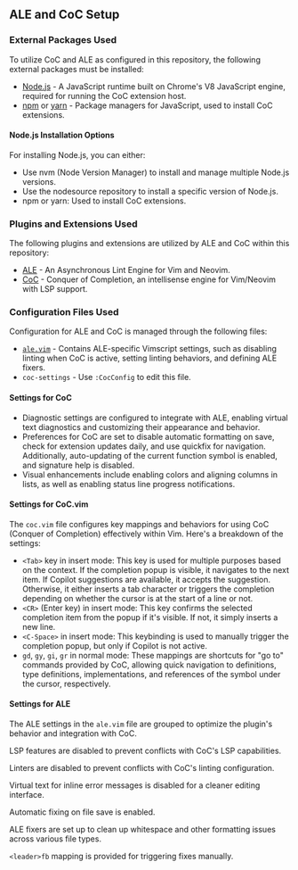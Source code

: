 ## ALE and CoC Setup

### External Packages Used

To utilize CoC and ALE as configured in this repository, the following
external packages must be installed:

* [Node.js](https://nodejs.org/) - A JavaScript runtime built on Chrome's V8
    JavaScript engine, required for running the CoC extension host.
* [npm](https://www.npmjs.com/) or [yarn](https://yarnpkg.com/) - Package
    managers for JavaScript, used to install CoC extensions.

#### Node.js Installation Options

For installing Node.js, you can either:

* Use nvm (Node Version Manager) to install and manage multiple Node.js versions.
* Use the nodesource repository to install a specific version of Node.js.
* npm or yarn: Used to install CoC extensions.

### Plugins and Extensions Used

The following plugins and extensions are utilized by ALE and CoC within this repository:

* [ALE](https://github.com/dense-analysis/ale) - An Asynchronous Lint Engine
    for Vim and Neovim.
* [CoC](https://github.com/neoclide/coc.nvim) - Conquer of Completion, an
    intellisense engine for Vim/Neovim with LSP support.

### Configuration Files Used

Configuration for ALE and CoC is managed through the following files:

* [`ale.vim`](.vim/pack/settings/start/settings/plugin/ale.vim) - Contains
    ALE-specific Vimscript settings, such as disabling linting when CoC is
    active, setting linting behaviors, and defining ALE fixers.
* `coc-settings` - Use `:CocConfig` to edit this file.

#### Settings for CoC

* Diagnostic settings are configured to integrate with ALE, enabling virtual
    text diagnostics and customizing their appearance and behavior.
* Preferences for CoC are set to disable automatic formatting on save, check
    for extension updates daily, and use quickfix for navigation.
    Additionally, auto-updating of the current function symbol is enabled, and
    signature help is disabled.
* Visual enhancements include enabling colors and aligning columns in lists,
    as well as enabling status line progress notifications.

#### Settings for CoC.vim

The `coc.vim` file configures key mappings and behaviors for using CoC
(Conquer of Completion) effectively within Vim. Here's a breakdown of the
settings:

* `<Tab>` key in insert mode: This key is used for multiple purposes based on
    the context. If the completion popup is visible, it navigates to the next
    item. If Copilot suggestions are available, it accepts the suggestion.
    Otherwise, it either inserts a tab character or triggers the completion
    depending on whether the cursor is at the start of a line or not.
* `<CR>` (Enter key) in insert mode: This key confirms the selected completion
    item from the popup if it's visible. If not, it simply inserts a new line.
* `<C-Space>` in insert mode: This keybinding is used to manually trigger the
    completion popup, but only if Copilot is not active.
* `gd`, `gy`, `gi`, `gr` in normal mode: These mappings are shortcuts for "go
    to" commands provided by CoC, allowing quick navigation to definitions,
    type definitions, implementations, and references of the symbol under the
    cursor, respectively.

#### Settings for ALE

The ALE settings in the `ale.vim` file are grouped to optimize the plugin's
behavior and integration with CoC.

LSP features are disabled to prevent conflicts with CoC's LSP capabilities.

Linters are disabled to prevent conflicts with CoC's linting configuration.

Virtual text for inline error messages is disabled for a cleaner editing
interface.

Automatic fixing on file save is enabled.

ALE fixers are set up to clean up whitespace and other formatting issues
across various file types.

`<leader>fb` mapping is provided for triggering fixes manually.

